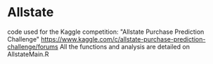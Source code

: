 Allstate
========

code used for the Kaggle competition: "Allstate Purchase Prediction Challenge" https://www.kaggle.com/c/allstate-purchase-prediction-challenge/forums
All the functions and analysis are detailed on AllstateMain.R
